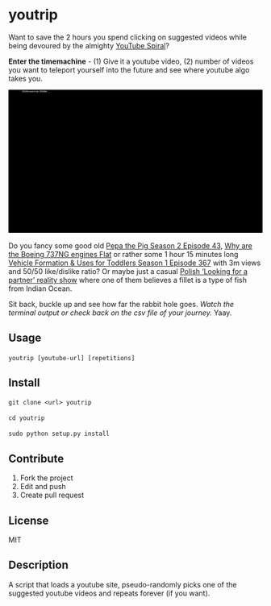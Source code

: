 
# youtrip
Want to save the 2 hours you spend clicking on suggested videos while being devoured by the almighty [YouTube Spiral](https://www.urbandictionary.com/define.php?term=YouTube%20Spiral)? 

**Enter the timemachine** - 
(1) Give it a youtube video, (2) number of videos you want to teleport yourself into the future and see where youtube algo takes you.

![If you see this, the gif did not load.](youtrip-demo.gif?raw=true )

Do you fancy some good old [Pepa the Pig Season 2 Episode 43](https://www.youtube.com/watch?v=KgmmoGYT5IQ), [Why are the Boeing 737NG engines Flat](https://www.youtube.com/watch?v=iKtvAWxjF4k) or rather some 1 hour 15 minutes long [Vehicle Formation & Uses for Toddlers Season 1 Episode 367](https://www.youtube.com/watch?v=y3c0EgERsjw) with 3m views and 50/50 like/dislike ratio? Or maybe just a casual [Polish ‘Looking for a partner’ reality show](https://www.youtube.com/watch?v=yS3gsxAkBDk) where one of them believes a fillet is a type of fish from Indian Ocean. 

Sit back, buckle up and see how far the rabbit hole goes. *Watch the terminal output or check back on the csv file of your journey.* Yaay.

Usage
-

`youtrip [youtube-url] [repetitions]`

Install
-
`git clone <url> youtrip`

`cd youtrip`

`sudo python setup.py install`

Contribute
-
1. Fork the project
2. Edit and push
3. Create pull request

License
-
MIT

Description
-
A script that loads a youtube site, pseudo-randomly picks one of the suggested youtube videos and repeats forever (if you want).